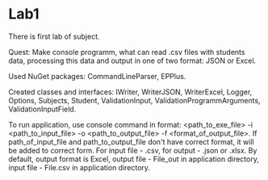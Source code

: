# Lab1

There is first lab of subject.

Quest: Make console programm, what can read .csv files with students data, processing this data and output in one of two format: JSON or Excel.

Used NuGet packages: CommandLineParser, EPPlus.

Created classes and interfaces: IWriter, WriterJSON, WriterExcel, Logger, Options, Subjects, Student, ValidationInput, ValidationProgrammArguments,
ValidationInputField.

To run application, use console command in format: <path_to_exe_file> -i <path_to_input_file> -o <path_to_output_file> -f <format_of_output_file>. If path_of_input_file and path_to_output_file don't have correct format, it will be added to correct form. For input file - .csv, for output - .json or .xlsx. By default, output format is Excel, output file - File_out in application directory, input file - File.csv in application directory.
